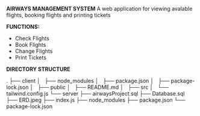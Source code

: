 **AIRWAYS MANAGEMENT SYSTEM**
A web application for viewing avalable flights, booking flights and printing tickets

**FUNCTIONS:**
- Check Flights
- Book Flights
- Change Flights
- Print Tickets

**DIRECTORY STRUCTURE**

.
├── client
│   ├── node_modules
│   ├── package.json
│   ├── package-lock.json
│   ├── public
│   ├── README.md
│   ├── src
│   └── tailwind.config.js
└── server
    ├── airwaysProject.sql
    ├── Database.sql
    ├── ERD.jpeg
    ├── index.js
    ├── node_modules
    ├── package.json
    └── package-lock.json




